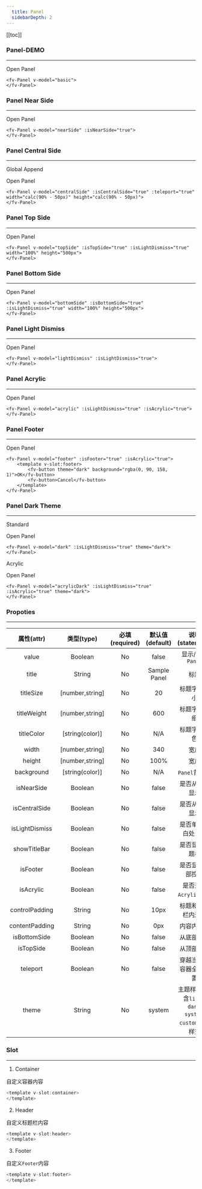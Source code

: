 ```yaml
---
  title: Panel
  sidebarDepth: 2
---
```

  
[[toc]]

### Panel-DEMO
---

<script>
export default {
    data () {
        return {
            basic: false,
            nearSide: false,
            centralSide: false,
            topSide: false,
            bottomSide: false,
            lightDismiss: false,
            acrylic: false,
            footer: false,
            dark: false,
            acrylicDark: false
        }
    }
}
</script>

<ClientOnly>
<fv-button style="width: 200px;" @click="basic = true">Open Panel</fv-button>
<fv-Panel v-model="basic">
</fv-Panel>
</ClientOnly>

```vue
<fv-Panel v-model="basic">
</fv-Panel>
```

### Panel Near Side
---

<ClientOnly>
<fv-button style="width: 200px;" @click="nearSide = true">Open Panel</fv-button>
<fv-Panel v-model="nearSide" :isNearSide="true">
</fv-Panel>
</ClientOnly>

```vue
<fv-Panel v-model="nearSide" :isNearSide="true">
</fv-Panel>
```

### Panel Central Side
---

Global Append

<ClientOnly>
<fv-button style="width: 200px;" @click="centralSide = true">Open Panel</fv-button>
<fv-Panel v-model="centralSide" :isCentralSide="true" :teleport="true" width="calc(90% - 50px)" height="calc(90% - 50px)">
</fv-Panel>
</ClientOnly>

```vue
<fv-Panel v-model="centralSide" :isCentralSide="true" :teleport="true" width="calc(90% - 50px)" height="calc(90% - 50px)">
</fv-Panel>
```

### Panel Top Side
---

<ClientOnly>
<fv-button style="width: 200px;" @click="topSide = true">Open Panel</fv-button>
<fv-Panel v-model="topSide" :isTopSide="true" :isLightDismiss="true" width="100%" height="500px">
</fv-Panel>
</ClientOnly>

```vue
<fv-Panel v-model="topSide" :isTopSide="true" :isLightDismiss="true" width="100%" height="500px">
</fv-Panel>
```

### Panel Bottom Side
---

<ClientOnly>
<fv-button style="width: 200px;" @click="bottomSide = true">Open Panel</fv-button>
<fv-Panel v-model="bottomSide" :isBottomSide="true" :isLightDismiss="true" width="100%" height="500px">
</fv-Panel>
</ClientOnly>

```vue
<fv-Panel v-model="bottomSide" :isBottomSide="true" :isLightDismiss="true" width="100%" height="500px">
</fv-Panel>
```

### Panel Light Dismiss
---

<ClientOnly>
<fv-button style="width: 200px;" @click="lightDismiss = true">Open Panel</fv-button>
<fv-Panel v-model="lightDismiss" :isLightDismiss="true">
</fv-Panel>
</ClientOnly>

```vue
<fv-Panel v-model="lightDismiss" :isLightDismiss="true">
</fv-Panel>
```

### Panel Acrylic
---

<ClientOnly>
<fv-button style="width: 200px;" @click="acrylic = true">Open Panel</fv-button>
<fv-Panel v-model="acrylic" :isLightDismiss="true" :isAcrylic="true">
</fv-Panel>
</ClientOnly>

```vue
<fv-Panel v-model="acrylic" :isLightDismiss="true" :isAcrylic="true">
</fv-Panel>
```

### Panel Footer
---

<ClientOnly>
<fv-button style="width: 200px;" @click="footer = true">Open Panel</fv-button>
<fv-Panel v-model="footer" :isFooter="true" :isAcrylic="true">
<template v-slot:footer>
    <fv-button theme="dark" background="rgba(0, 90, 158, 1)">OK</fv-button>
    <fv-button @click="footer = false">Cancel</fv-button>
</template>
</fv-Panel>
</ClientOnly>

```vue
<fv-Panel v-model="footer" :isFooter="true" :isAcrylic="true">
    <template v-slot:footer>
        <fv-button theme="dark" background="rgba(0, 90, 158, 1)">OK</fv-button>
        <fv-button>Cancel</fv-button>
    </template>
</fv-Panel>
```

### Panel Dark Theme
---

Standard

<ClientOnly>
<fv-button style="width: 200px;" @click="dark = true">Open Panel</fv-button>
<fv-Panel v-model="dark" :isLightDismiss="true" theme="dark">
</fv-Panel>
</ClientOnly>

```vue
<fv-Panel v-model="dark" :isLightDismiss="true" theme="dark">
</fv-Panel>
```

Acrylic

<ClientOnly>
<fv-button style="width: 200px;" @click="acrylicDark = true">Open Panel</fv-button>
<fv-Panel v-model="acrylicDark" :isLightDismiss="true" :isAcrylic="true" theme="dark">
</fv-Panel>
</ClientOnly>

```vue
<fv-Panel v-model="acrylicDark" :isLightDismiss="true" :isAcrylic="true" theme="dark">
</fv-Panel>
```

### Propoties
---
|   属性(attr)   |   类型(type)    | 必填(required) | 默认值(default) |                      说明(statement)                      |
|:--------------:|:---------------:|:--------------:|:---------------:|:---------------------------------------------------------:|
|     value      |     Boolean     |       No       |      false      |                     显示/隐藏`Panel`                      |
|     title      |     String      |       No       |  Sample Panel   |                           标题                            |
|   titleSize    | [number,string] |       No       |       20        |                       标题字体大小                        |
|  titleWeight   | [number,string] |       No       |       600       |                       标题字体粗细                        |
|   titleColor   | [string(color)] |       No       |       N/A       |                       标题字体颜色                        |
|     width      | [number,string] |       No       |       340       |                           宽度                            |
|     height     | [number,string] |       No       |      100%       |                           宽度                            |
|   background   | [string(color)] |       No       |       N/A       |                       `Panel`背景色                       |
|   isNearSide   |     Boolean     |       No       |      false      |                      是否从左侧显示                       |
| isCentralSide  |     Boolean     |       No       |      false      |                      是否从中央显示                       |
| isLightDismiss |     Boolean     |       No       |      false      |                    是否单击空白处关闭                     |
|  showTitleBar  |     Boolean     |       No       |      false      |                      是否显示标题栏                       |
|    isFooter    |     Boolean     |       No       |      false      |                     是否显示底部控制                      |
|   isAcrylic    |     Boolean     |       No       |      false      |                   是否开启`Acrylic`效果                   |
| controlPadding |     String      |       No       |      10px       |                    标题和控制栏内边距                     |
| contentPadding |     String      |       No       |       0px       |                        内容内边距                         |
|  isBottomSide  |     Boolean     |       No       |      false      |                        从底部显式                         |
|   isTopSide    |     Boolean     |       No       |      false      |                        从顶部显示                         |
|    teleport    |     Boolean     |       No       |      false      |                  穿越当前父容器全局放置                   |
|     theme      |     String      |       No       |     system      | 主题样式, 包含`light`, `dark`, `system`, `custom`几种样式 |

### Slot
---
1. Container

自定义容器内容

```javascript
<template v-slot:container>
</template>
```

2. Header

自定义标题栏内容

```javascript
<template v-slot:header>
</template>
```

3. Footer

自定义`Footer`内容

```javascript
<template v-slot:footer>
</template>
```